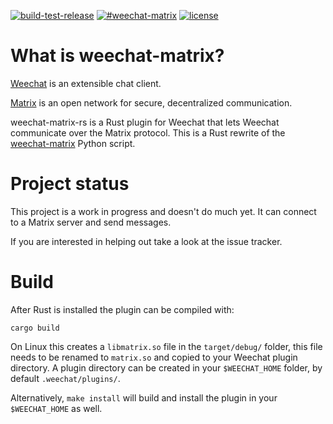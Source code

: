 [![build-test-release](https://github.com/poljar/weechat-matrix-rs/actions/workflows/release.yml/badge.svg?event=push)](https://github.com/poljar/weechat-matrix-rs/actions/workflows/release.yml)
[![#weechat-matrix](https://img.shields.io/badge/matrix-%23weechat--matrix:termina.org.uk-blue.svg?style=flat-square)](https://matrix.to/#/!twcBhHVdZlQWuuxBhN:termina.org.uk?via=termina.org.uk&via=matrix.org)
[![license](https://img.shields.io/badge/license-ISC-blue.svg?style=flat-square)](https://github.com/poljar/weechat-matrix-rs/blob/master/LICENSE)

# What is weechat-matrix?

[Weechat](https://weechat.org/) is an extensible chat client.

[Matrix](https://matrix.org/blog/home) is an open network for secure,
decentralized communication.

weechat-matrix-rs is a Rust plugin for Weechat that lets Weechat communicate
over the Matrix protocol. This is a Rust rewrite of the
[weechat-matrix](https://github.com/poljar/weechat-matrix) Python script.

# Project status

This project is a work in progress and doesn't do much yet. It can connect
to a Matrix server and send messages.

If you are interested in helping out take a look at the issue tracker.

# Build

After Rust is installed the plugin can be compiled with:

    cargo build

On Linux this creates a `libmatrix.so` file in the `target/debug/` folder, this
file needs to be renamed to `matrix.so` and copied to your Weechat plugin
directory. A plugin directory can be created in your `$WEECHAT_HOME` folder, by
default `.weechat/plugins/`.

Alternatively, `make install` will build and install the plugin in your
`$WEECHAT_HOME` as well.
